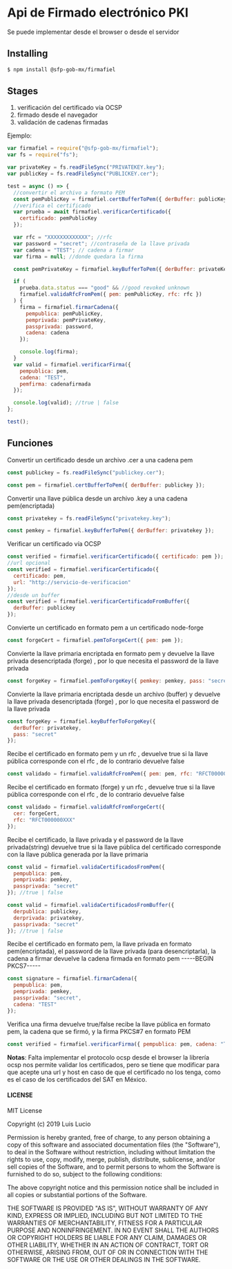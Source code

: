# Api de Firmado electrónico PKI

Se puede implementar desde el browser o desde el servidor

## Installing

```bash
$ npm install @sfp-gob-mx/firmafiel
```

## Stages

1. verificación del certificado vía OCSP
2. firmado desde el navegador
3. validación de cadenas firmadas

Ejemplo:

```javascript
var firmafiel = require("@sfp-gob-mx/firmafiel");
var fs = require("fs");

var privateKey = fs.readFileSync("PRIVATEKEY.key");
var publicKey = fs.readFileSync("PUBLICKEY.cer");

test = async () => {
  //convertir el archivo a formato PEM
  const pemPublicKey = firmafiel.certBufferToPem({ derBuffer: publicKey });
  //verifica el certificado
  var prueba = await firmafiel.verificarCertificado({
    certificado: pemPublicKey
  });

  var rfc = "XXXXXXXXXXXXX"; //rfc
  var password = "secret"; //contraseña de la llave privada
  var cadena = "TEST"; // cadena a firmar
  var firma = null; //donde quedara la firma

  const pemPrivateKey = firmafiel.keyBufferToPem({ derBuffer: privateKey });

  if (
    prueba.data.status === "good" && //good revoked unknown
    firmafiel.validaRfcFromPem({ pem: pemPublicKey, rfc: rfc })
  ) {
    firma = firmafiel.firmarCadena({
      pempublica: pemPublicKey,
      pemprivada: pemPrivateKey,
      passprivada: password,
      cadena: cadena
    });

    console.log(firma);
  }
  var valid = firmafiel.verificarFirma({
    pempublica: pem,
    cadena: "TEST",
    pemfirma: cadenafirmada
  });

  console.log(valid); //true | false
};

test();
```

## Funciones

Convertir un certificado desde un archivo .cer a una cadena pem

```javascript
const publickey = fs.readFileSync("publickey.cer");

const pem = firmafiel.certBufferToPem({ derBuffer: publickey });
```

Convertir una llave pública desde un archivo .key a una cadena pem(encriptada)

```javascript
const privatekey = fs.readFileSync("privatekey.key");

const pemkey = firmafiel.keyBufferToPem({ derBuffer: privatekey });
```

Verificar un certificado vía OCSP

```javascript
const verified = firmafiel.verificarCertificado({ certificado: pem }); //true | false
//url opcional
const verified = firmafiel.verificarCertificado({
  certificado: pem,
  url: "http://servicio-de-verificacion"
});
//desde un buffer
const verified = firmafiel.verificarCertificadoFromBuffer({
  derBuffer: publickey
});
```

Convierte un certificado en formato pem a un certificado node-forge

```javascript
const forgeCert = firmafiel.pemToForgeCert({ pem: pem });
```

Convierte la llave primaria encriptada en formato pem
y devuelve la llave privada desencriptada (forge) , por lo que necesita el password de la llave privada

```javascript
const forgeKey = firmafiel.pemToForgeKey({ pemkey: pemkey, pass: "secret" });
```

Convierte la llave primaria encriptada desde un archivo (buffer)
y devuelve la llave privada desencriptada (forge) , por lo que necesita el password de la llave privada

```javascript
const forgeKey = firmafiel.keyBufferToForgeKey({
  derBuffer: privatekey,
  pass: "secret"
});
```

Recibe el certificado en formato pem y un rfc , devuelve true si la llave pública corresponde con el rfc , de lo contrario devuelve false

```javascript
const validado = firmafiel.validaRfcFromPem({ pem: pem, rfc: "RFCT000000XXX" }); //true | false
```

Recibe el certificado en formato (forge) y un rfc , devuelve true si la llave pública corresponde con el rfc , de lo contrario devuelve false

```javascript
const validado = firmafiel.validaRfcFromForgeCert({
  cer: forgeCert,
  rfc: "RFCT000000XXX"
});
```

Recibe el certificado, la llave privada y el password de la llave privada(string)
devuelve true si la llave pública del certificado corresponde con la llave pública generada por la llave primaria

```javascript
const valid = firmafiel.validaCertificadosFromPem({
  pempublica: pem,
  pemprivada: pemkey,
  passprivada: "secret"
}); //true | false

const valid = firmafiel.validaCertificadosFromBuffer({
  derpublica: publickey,
  derprivada: privatekey,
  passprivada: "secret"
}); //true | false
```

Recibe el certificado en formato pem, la llave privada en formato pem(encriptada), el password de la llave privada (para desencriptarla), la cadena a firmar
devuelve la cadena firmada en formato pem -----BEGIN PKCS7-----

```javascript
const signature = firmafiel.firmarCadena({
  pempublica: pem,
  pemprivada: pemkey,
  passprivada: "secret",
  cadena: "TEST"
});
```

Verifica una firma devuelve true/false recibe la llave pública en formato pem, la cadena que se firmó, y la firma PKCS#7 en formato PEM

```javascript
const verified = firmafiel.verificarFirma({ pempublica: pem, cadena: "TEST" , pemfirma: signature }): //true | false
```

**Notas**: Falta implementar el protocolo ocsp desde el browser
la librería ocsp nos permite validar los certificados, pero se tiene que modificar
para que acepte una url y host en caso de que el certificado no los tenga, como es el
caso de los certificados del SAT en México.

#### LICENSE

MIT License

Copyright (c) 2019 Luis Lucio

Permission is hereby granted, free of charge, to any person obtaining a copy
of this software and associated documentation files (the "Software"), to deal
in the Software without restriction, including without limitation the rights
to use, copy, modify, merge, publish, distribute, sublicense, and/or sell
copies of the Software, and to permit persons to whom the Software is
furnished to do so, subject to the following conditions:

The above copyright notice and this permission notice shall be included in all
copies or substantial portions of the Software.

THE SOFTWARE IS PROVIDED "AS IS", WITHOUT WARRANTY OF ANY KIND, EXPRESS OR
IMPLIED, INCLUDING BUT NOT LIMITED TO THE WARRANTIES OF MERCHANTABILITY,
FITNESS FOR A PARTICULAR PURPOSE AND NONINFRINGEMENT. IN NO EVENT SHALL THE
AUTHORS OR COPYRIGHT HOLDERS BE LIABLE FOR ANY CLAIM, DAMAGES OR OTHER
LIABILITY, WHETHER IN AN ACTION OF CONTRACT, TORT OR OTHERWISE, ARISING FROM,
OUT OF OR IN CONNECTION WITH THE SOFTWARE OR THE USE OR OTHER DEALINGS IN THE
SOFTWARE.
